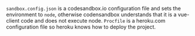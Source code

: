 `sandbox.config.json` is a codesandbox.io configuration file and sets the environment to `node`, otherwise codensandbox understands that it is a vue-client code and does not execute node.
`Procfile` is a heroku.com configuration file so heroku knows how to deploy the project.